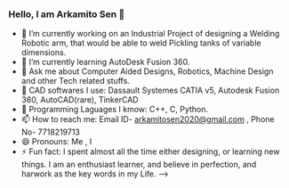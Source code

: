 ### Hello, I am Arkamito Sen  👋

- 🔭 I’m currently working on an Industrial Project of designing a Welding Robotic arm, that would be able to weld Pickling tanks of variable dimensions.
- 🌱 I’m currently learning AutoDesk Fusion 360.
- 💬 Ask me about Computer Aided Designs, Robotics, Machine Design and other Tech related stuffs.
- 🔴 CAD softwares I use: Dassault Systemes CATIA v5, Autodesk Fusion 360, AutoCAD(rare), TinkerCAD
- 🔴 Programming Laguages I kmow: C++, C, Python.
- 📫 How to reach me: Email ID- arkamitosen2020@gmail.com , Phone No- 7718219713
- 😄 Pronouns: Me , I
- ⚡ Fun fact: I spent almost all the time either designing, or learning new things. I am an enthusiast learner, and believe in perfection, and harwork as the key words in my Life.
-->
